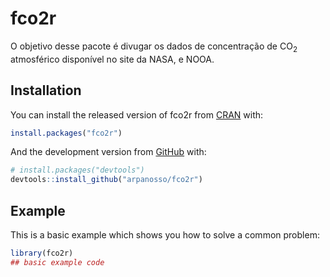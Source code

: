 
<!-- README.md is generated from README.Rmd. Please edit that file -->

# fco2r

<!-- badges: start -->
<!-- badges: end -->

O objetivo desse pacote é divugar os dados de concentração de
CO<sub>2</sub> atmosférico disponível no site da NASA, e NOOA.

## Installation

You can install the released version of fco2r from
[CRAN](https://CRAN.R-project.org) with:

``` r
install.packages("fco2r")
```

And the development version from [GitHub](https://github.com/) with:

``` r
# install.packages("devtools")
devtools::install_github("arpanosso/fco2r")
```

## Example

This is a basic example which shows you how to solve a common problem:

``` r
library(fco2r)
## basic example code
```
